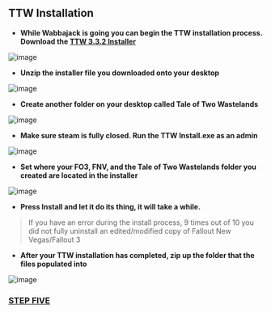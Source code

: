 ## **TTW Installation**

- **While Wabbajack is going you can begin the TTW installation process. Download the [TTW 3.3.2 Installer](https://taleoftwowastelands.com/dl)**

![image](https://user-images.githubusercontent.com/112358568/189811578-d260de80-6a98-4092-a690-1403786cc6d6.png)


- **Unzip the installer file you downloaded onto your desktop**

![image](https://user-images.githubusercontent.com/112358568/189811610-8a132118-548e-43ed-8e14-83399927f55f.png)

- **Create another folder on your desktop called Tale of Two Wastelands**

![image](https://user-images.githubusercontent.com/112358568/189811636-d51ed04a-4565-44be-9eed-20abc52b381e.png)


- **Make sure steam is fully closed. Run the TTW Install.exe as an admin**

![image](https://user-images.githubusercontent.com/112358568/189811665-454e6bd3-0c2c-405b-8ed9-f065640e2518.png)

- **Set where your FO3, FNV, and the Tale of Two Wastelands folder you created are located in the installer**

![image](https://user-images.githubusercontent.com/114360108/208490204-e38e3948-a2d9-4828-8a58-ca63a976c604.png)

- **Press Install and let it do its thing, it will take a while.**

> If you have an error during the install process, 9 times out of 10 you did not fully uninstall an edited/modified copy of Fallout New Vegas/Fallout 3

- **After your TTW installation has completed, zip up the folder that the files populated into**

![image](https://user-images.githubusercontent.com/112358568/189812234-ee6e30d6-7e6d-4690-9b4d-2dd244a39474.png)

### [**STEP FIVE**](https://github.com/TheMrNewVegas/TTWTrueVegas/wiki/Post-Wabbajack-Install-&-MO2-Setup)